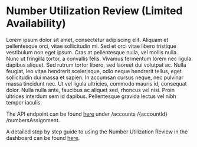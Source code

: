# Number Utilization Review (Limited Availability)

Lorem ipsum dolor sit amet, consectetur adipiscing elit. Aliquam et pellentesque orci, vitae sollicitudin mi. Sed et orci vitae libero tristique vestibulum non eget ipsum. Cras at pellentesque nulla, vel mollis nulla. Nunc ut fringilla tortor, a convallis felis. Vivamus fermentum lorem nec ligula dapibus aliquet. Sed rutrum tortor libero, sed laoreet dui volutpat ac. Nulla feugiat, leo vitae hendrerit scelerisque, odio neque hendrerit tellus, eget sollicitudin dui massa et sapien. In accumsan cursus neque, nec pulvinar massa tincidunt nec. Ut vel ligula ultricies, commodo mauris id, consequat dolor. Nulla nulla ante, faucibus ac aliquet sed, rhoncus vel nisi. Proin ultrices interdum sem id dapibus. Pellentesque gravida lectus vel nibh tempor iaculis.

The API endpoint can be found [here](../apiReference.md) under /accounts /{accountId} /numbersAssignment.

A detailed step by step guide to using the Number Utilization Review in the dashboard can be found [here](numberUtilizationReviewDashboard.md).
